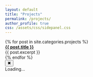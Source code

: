 ```yaml
---
layout: default
title: "Projects"
permalink: /projects/
author_profile: true
css: /assets/css/sidepanel.css
---
```


<link rel="stylesheet" href="/my-website/assets/css/sidepanel.css">

<div class="projects-list">
  {% for post in site.categories.projects %}
    <div class="project-link" data-project-url="{{ post.url }}">
      <a href="javascript:void(0);"><strong>{{ post.title }}</strong></a><br>
      <span>{{ post.excerpt }}</span>
    </div>
  {% endfor %}
</div>

<div id="side-panel" class="hidden">
  <button id="close-panel">✖</button>
  <div id="panel-content">Loading...</div>
</div>

<script>
document.querySelectorAll('.project-link').forEach(link => {
  link.addEventListener('click', function() {
    const url = '{{ site.baseurl }}' + this.dataset.projectUrl;
    fetch(url)
      .then(response => response.text())
      .then(html => {
        const parser = new DOMParser();
        const doc = parser.parseFromString(ht

